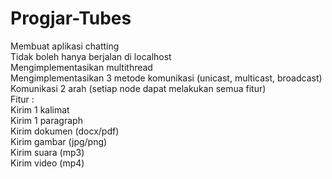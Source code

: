 # Progjar-Tubes  
Membuat aplikasi chatting  
Tidak boleh hanya berjalan di localhost  
Mengimplementasikan multithread  
Mengimplementasikan 3 metode komunikasi (unicast, multicast, broadcast)  
Komunikasi 2 arah (setiap node dapat melakukan semua fitur)  
Fitur :  
Kirim 1 kalimat  
Kirim 1 paragraph  
Kirim dokumen (docx/pdf)  
Kirim gambar (jpg/png)  
Kirim suara (mp3)  
Kirim video (mp4)  


